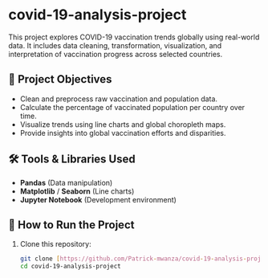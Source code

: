 # covid-19-analysis-project

This project explores COVID-19 vaccination trends globally using real-world data. It includes data cleaning, transformation, visualization, and interpretation of vaccination progress across selected countries.

## 📌 Project Objectives

- Clean and preprocess raw vaccination and population data.
- Calculate the percentage of vaccinated population per country over time.
- Visualize trends using line charts and global choropleth maps.
- Provide insights into global vaccination efforts and disparities.

## 🛠️ Tools & Libraries Used

- **Pandas** (Data manipulation)
- **Matplotlib** / **Seaborn** (Line charts)
- **Jupyter Notebook** (Development environment)

## 🚀 How to Run the Project

1. Clone this repository:
   ```bash
   git clone [https://github.com/Patrick-mwanza/covid-19-analysis-project]
   cd covid-19-analysis-project
